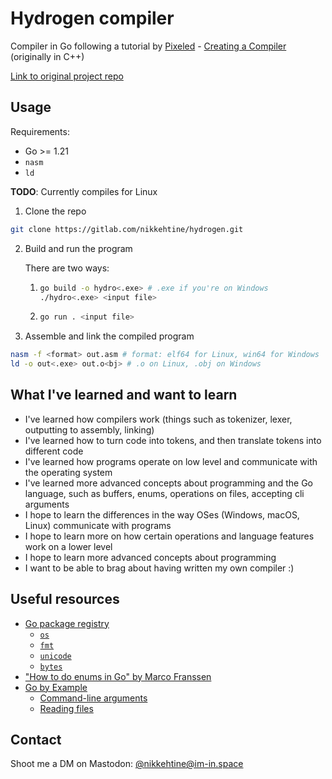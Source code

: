 # Hydrogen compiler

Compiler in Go following a tutorial by [Pixeled](https://www.youtube.com/@pixeled-yt) - [Creating a Compiler](https://www.youtube.com/playlist?list=PLUDlas_Zy_qC7c5tCgTMYq2idyyT241qs) (originally in C++)

[Link to original project repo](https://github.com/orosmatthew/hydrogen-cpp)

## Usage

Requirements:

- Go >= 1.21
- `nasm`
- `ld`

**TODO**: Currently compiles for Linux

1. Clone the repo

```bash
git clone https://gitlab.com/nikkehtine/hydrogen.git
```

2. Build and run the program

   There are two ways:

   1. ```bash
      go build -o hydro<.exe> # .exe if you're on Windows
      ./hydro<.exe> <input file>
      ```

   2. ```bash
      go run . <input file>
      ```

3. Assemble and link the compiled program

```bash
nasm -f <format> out.asm # format: elf64 for Linux, win64 for Windows
ld -o out<.exe> out.o<bj> # .o on Linux, .obj on Windows
```

## What I've learned and want to learn

- I've learned how compilers work (things such as tokenizer, lexer, outputting to assembly, linking)
- I've learned how to turn code into tokens, and then translate tokens into different code
- I've learned how programs operate on low level and communicate with the operating system
- I've learned more advanced concepts about programming and the Go language, such as buffers, enums, operations on files, accepting cli arguments
- I hope to learn the differences in the way OSes (Windows, macOS, Linux) communicate with programs
- I hope to learn more on how certain operations and language features work on a lower level
- I hope to learn more advanced concepts about programming
- I want to be able to brag about having written my own compiler :)

## Useful resources

- [Go package registry](https://pkg.go.dev)
  - [`os`](https://pkg.go.dev/os)
  - [`fmt`](https://pkg.go.dev/fmt)
  - [`unicode`](https://pkg.go.dev/unicode)
  - [`bytes`](https://pkg.go.dev/bytes)
- ["How to do enums in Go" by Marco Franssen](https://marcofranssen.nl/how-to-do-enums-in-go)
- [Go by Example](https://gobyexample.com)
  - [Command-line arguments](https://gobyexample.com/command-line-arguments)
  - [Reading files](https://gobyexample.com/reading-files)

## Contact

Shoot me a DM on Mastodon: [@nikkehtine@im-in.space](https://im-in.space/@nikkehtine)
